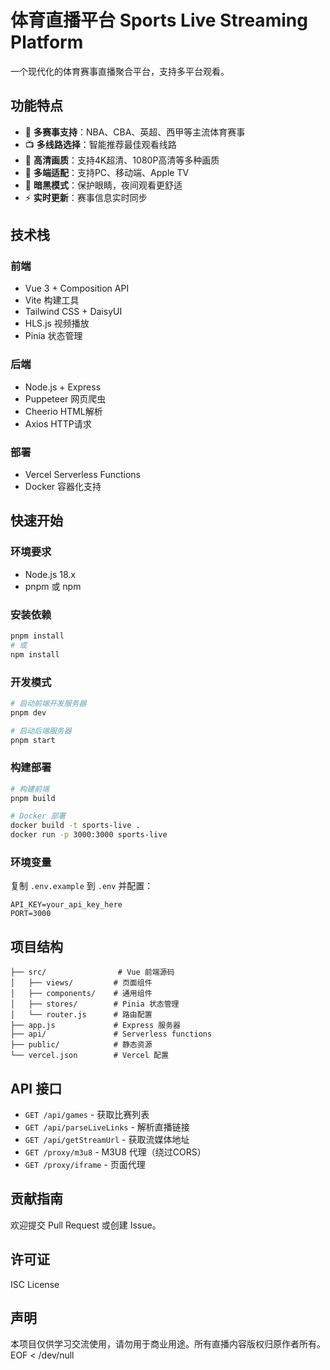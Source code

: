 # 体育直播平台 Sports Live Streaming Platform

一个现代化的体育赛事直播聚合平台，支持多平台观看。

## 功能特点

- 🏀 **多赛事支持**：NBA、CBA、英超、西甲等主流体育赛事
- 📺 **多线路选择**：智能推荐最佳观看线路
- 🎯 **高清画质**：支持4K超清、1080P高清等多种画质
- 📱 **多端适配**：支持PC、移动端、Apple TV
- 🌙 **暗黑模式**：保护眼睛，夜间观看更舒适
- ⚡ **实时更新**：赛事信息实时同步

## 技术栈

### 前端
- Vue 3 + Composition API
- Vite 构建工具
- Tailwind CSS + DaisyUI
- HLS.js 视频播放
- Pinia 状态管理

### 后端
- Node.js + Express
- Puppeteer 网页爬虫
- Cheerio HTML解析
- Axios HTTP请求

### 部署
- Vercel Serverless Functions
- Docker 容器化支持

## 快速开始

### 环境要求
- Node.js 18.x
- pnpm 或 npm

### 安装依赖
```bash
pnpm install
# 或
npm install
```

### 开发模式
```bash
# 启动前端开发服务器
pnpm dev

# 启动后端服务器
pnpm start
```

### 构建部署
```bash
# 构建前端
pnpm build

# Docker 部署
docker build -t sports-live .
docker run -p 3000:3000 sports-live
```

### 环境变量
复制 `.env.example` 到 `.env` 并配置：
```
API_KEY=your_api_key_here
PORT=3000
```

## 项目结构

```
├── src/                # Vue 前端源码
│   ├── views/         # 页面组件
│   ├── components/    # 通用组件
│   ├── stores/        # Pinia 状态管理
│   └── router.js      # 路由配置
├── app.js             # Express 服务器
├── api/               # Serverless functions
├── public/            # 静态资源
└── vercel.json        # Vercel 配置
```

## API 接口

- `GET /api/games` - 获取比赛列表
- `GET /api/parseLiveLinks` - 解析直播链接
- `GET /api/getStreamUrl` - 获取流媒体地址
- `GET /proxy/m3u8` - M3U8 代理（绕过CORS）
- `GET /proxy/iframe` - 页面代理

## 贡献指南

欢迎提交 Pull Request 或创建 Issue。

## 许可证

ISC License

## 声明

本项目仅供学习交流使用，请勿用于商业用途。所有直播内容版权归原作者所有。
EOF < /dev/null